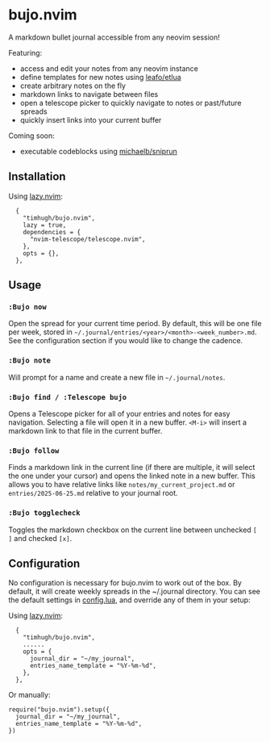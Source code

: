 # bujo.nvim

A markdown bullet journal accessible from any neovim session!

Featuring:

- access and edit your notes from any neovim instance
- define templates for new notes using [leafo/etlua](https://github.com/leafo/etlua)
- create arbitrary notes on the fly
- markdown links to navigate between files
- open a telescope picker to quickly navigate to notes or past/future spreads
- quickly insert links into your current buffer

Coming soon:

- executable codeblocks using [michaelb/sniprun](https://github.com/michaelb/sniprun)

## Installation

Using [lazy.nvim](https://github.com/folke/lazy.nvim):
```
  {
    "timhugh/bujo.nvim",
    lazy = true,
    dependencies = {
      "nvim-telescope/telescope.nvim",
    },
    opts = {},
  },
```

## Usage

### `:Bujo now`

Open the spread for your current time period. By default, this will be one file per week, stored in `~/.journal/entries/<year>/<month>-<week_number>.md`. See the configuration section if you would like to change the cadence.

### `:Bujo note`

Will prompt for a name and create a new file in `~/.journal/notes`.

### `:Bujo find / :Telescope bujo`

Opens a Telescope picker for all of your entries and notes for easy navigation. Selecting a file will open it in a new buffer. `<M-i>` will insert a markdown link to that file in the current buffer.

### `:Bujo follow`

Finds a markdown link in the current line (if there are multiple, it will select the one under your cursor) and opens the linked note in a new buffer. This allows you to have relative links like `notes/my_current_project.md` or `entries/2025-06-25.md` relative to your journal root.

### `:Bujo togglecheck`

Toggles the markdown checkbox on the current line between unchecked `[ ]` and checked `[x]`.

## Configuration

No configuration is necessary for bujo.nvim to work out of the box. By default, it will create weekly spreads in the ~/.journal directory. You can see the default settings in [config.lua](/lua/bujo/config.lua), and override any of them in your setup:

Using [lazy.nvim](https://github.com/folke/lazy.nvim):
```
  {
    "timhugh/bujo.nvim",
    ......
    opts = {
      journal_dir = "~/my_journal",
      entries_name_template = "%Y-%m-%d",
    },
  },
```

Or manually:
```
require("bujo.nvim").setup({
  journal_dir = "~/my_journal",
  entries_name_template = "%Y-%m-%d",
})
```
